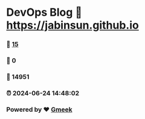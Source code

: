 # DevOps Blog :link: https://jabinsun.github.io 
### :page_facing_up: [15](https://jabinsun.github.io/tag.html) 
### :speech_balloon: 0 
### :hibiscus: 14951 
### :alarm_clock: 2024-06-24 14:48:02 
### Powered by :heart: [Gmeek](https://github.com/Meekdai/Gmeek)
